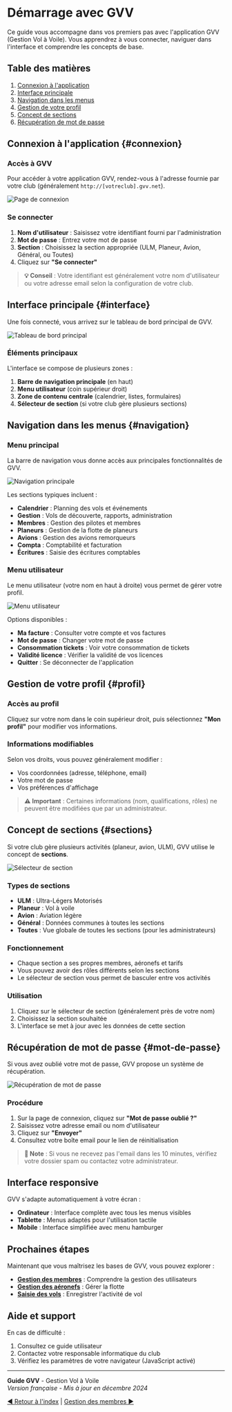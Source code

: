 # Démarrage avec GVV

Ce guide vous accompagne dans vos premiers pas avec l'application GVV (Gestion Vol à Voile). Vous apprendrez à vous connecter, naviguer dans l'interface et comprendre les concepts de base.

## Table des matières

1. [Connexion à l'application](#connexion)
2. [Interface principale](#interface)
3. [Navigation dans les menus](#navigation)
4. [Gestion de votre profil](#profil)
5. [Concept de sections](#sections)
6. [Récupération de mot de passe](#mot-de-passe)

## Connexion à l'application {#connexion}

### Accès à GVV

Pour accéder à votre application GVV, rendez-vous à l'adresse fournie par votre club (généralement `http://[votreclub].gvv.net`).

![Page de connexion](../screenshots/01_getting_started/01_login_page.png)

### Se connecter

1. **Nom d'utilisateur** : Saisissez votre identifiant fourni par l'administration
2. **Mot de passe** : Entrez votre mot de passe
3. **Section** : Choisissez la section appropriée (ULM, Planeur, Avion, Général, ou Toutes)
4. Cliquez sur **"Se connecter"**

> **💡 Conseil** : Votre identifiant est généralement votre nom d'utilisateur ou votre adresse email selon la configuration de votre club.

## Interface principale {#interface}

Une fois connecté, vous arrivez sur le tableau de bord principal de GVV.

![Tableau de bord principal](../screenshots/01_getting_started/02_home_dashboard.png)

### Éléments principaux

L'interface se compose de plusieurs zones :

1. **Barre de navigation principale** (en haut)
2. **Menu utilisateur** (coin supérieur droit)
3. **Zone de contenu centrale** (calendrier, listes, formulaires)
4. **Sélecteur de section** (si votre club gère plusieurs sections)

## Navigation dans les menus {#navigation}

### Menu principal

La barre de navigation vous donne accès aux principales fonctionnalités de GVV.

![Navigation principale](../screenshots/01_getting_started/03_main_navigation.png)

Les sections typiques incluent :
- **Calendrier** : Planning des vols et événements
- **Gestion** : Vols de découverte, rapports, administration
- **Membres** : Gestion des pilotes et membres
- **Planeurs** : Gestion de la flotte de planeurs
- **Avions** : Gestion des avions remorqueurs
- **Compta** : Comptabilité et facturation
- **Écritures** : Saisie des écritures comptables

### Menu utilisateur

Le menu utilisateur (votre nom en haut à droite) vous permet de gérer votre profil.

![Menu utilisateur](../screenshots/01_getting_started/04_user_profile_menu.png)

Options disponibles :
- **Ma facture** : Consulter votre compte et vos factures
- **Mot de passe** : Changer votre mot de passe
- **Consommation tickets** : Voir votre consommation de tickets
- **Validité licence** : Vérifier la validité de vos licences
- **Quitter** : Se déconnecter de l'application

## Gestion de votre profil {#profil}

### Accès au profil

Cliquez sur votre nom dans le coin supérieur droit, puis sélectionnez **"Mon profil"** pour modifier vos informations.

### Informations modifiables

Selon vos droits, vous pouvez généralement modifier :
- Vos coordonnées (adresse, téléphone, email)
- Votre mot de passe
- Vos préférences d'affichage

> **⚠️ Important** : Certaines informations (nom, qualifications, rôles) ne peuvent être modifiées que par un administrateur.

## Concept de sections {#sections}

Si votre club gère plusieurs activités (planeur, avion, ULM), GVV utilise le concept de **sections**.

![Sélecteur de section](../screenshots/01_getting_started/05_section_selector.png)

### Types de sections

- **ULM** : Ultra-Légers Motorisés
- **Planeur** : Vol à voile
- **Avion** : Aviation légère
- **Général** : Données communes à toutes les sections
- **Toutes** : Vue globale de toutes les sections (pour les administrateurs)

### Fonctionnement

- Chaque section a ses propres membres, aéronefs et tarifs
- Vous pouvez avoir des rôles différents selon les sections
- Le sélecteur de section vous permet de basculer entre vos activités

### Utilisation

1. Cliquez sur le sélecteur de section (généralement près de votre nom)
2. Choisissez la section souhaitée
3. L'interface se met à jour avec les données de cette section

## Récupération de mot de passe {#mot-de-passe}

Si vous avez oublié votre mot de passe, GVV propose un système de récupération.

![Récupération de mot de passe](../screenshots/01_getting_started/06_password_recovery.png)

### Procédure

1. Sur la page de connexion, cliquez sur **"Mot de passe oublié ?"**
2. Saisissez votre adresse email ou nom d'utilisateur
3. Cliquez sur **"Envoyer"**
4. Consultez votre boîte email pour le lien de réinitialisation

> **📧 Note** : Si vous ne recevez pas l'email dans les 10 minutes, vérifiez votre dossier spam ou contactez votre administrateur.

## Interface responsive

GVV s'adapte automatiquement à votre écran :

- **Ordinateur** : Interface complète avec tous les menus visibles
- **Tablette** : Menus adaptés pour l'utilisation tactile
- **Mobile** : Interface simplifiée avec menu hamburger

## Prochaines étapes

Maintenant que vous maîtrisez les bases de GVV, vous pouvez explorer :

- **[Gestion des membres](02_gestion_membres.md)** : Comprendre la gestion des utilisateurs
- **[Gestion des aéronefs](03_gestion_aeronefs.md)** : Gérer la flotte
- **[Saisie des vols](04_saisie_vols.md)** : Enregistrer l'activité de vol

## Aide et support

En cas de difficulté :
1. Consultez ce guide utilisateur
2. Contactez votre responsable informatique du club
3. Vérifiez les paramètres de votre navigateur (JavaScript activé)

---

**Guide GVV** - Gestion Vol à Voile  
*Version française - Mis à jour en décembre 2024*

[◀ Retour à l'index](README.md) | [Gestion des membres ▶](02_gestion_membres.md)